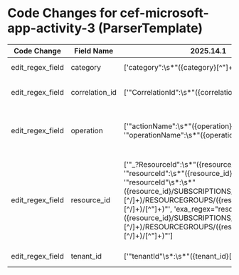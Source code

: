 # Code Changes for cef-microsoft-app-activity-3 (ParserTemplate)

| Code Change | Field Name | 2025.14.1 | 2025.15.1 |
|-------------|------------|-----------|------------|
| edit_regex_field | category | ['category":\s*"({category}[^"]+)"'] | ['category":\s*"({category}[^"]+)"', 'exa_regex=category":\s*"({category}[^"]+)"'] |
| edit_regex_field | correlation_id | ['"CorrelationId":\s*"({correlation_id}[^"]+)"'] | ['"CorrelationId":\s*"({correlation_id}[^"]+)"', 'exa_regex="CorrelationId":\s*"({correlation_id}[^"]+)"'] |
| edit_regex_field | operation | ['"actionName":\s*"({operation}[^"]+)', '"operationName":\s*"({operation}[^"]+)'] | ['"actionName":\s*"({operation}[^"]+)', '"operationName":\s*"({operation}[^"]+)', 'exa_regex="actionName":\s*"({operation}[^"]+)', 'exa_regex="operationName":\s*"({operation}[^"]+)'] |
| edit_regex_field | resource_id | ['"_?ResourceId":\s*"({resource_id}[^"]+)"', '"resourceId":\s*"({resource_id}[^"]+)', '"resourceId"\s*:\s*"({resource_id}\/SUBSCRIPTIONS\/({subscription_id}[^\/]+)\/RESOURCEGROUPS\/({resource_group}[^\/]+)\/[^"]+)"', 'exa_regex="resourceId":\s*"({resource_id}\/SUBSCRIPTIONS\/({subscription_id}[^\/]+)\/RESOURCEGROUPS\/({resource_group}[^\/]+)\/[^"]+)"'] | ['"_?ResourceId":\s*"({resource_id}[^"]+)"', '"resourceId":\s*"({resource_id}[^"]+)', '"resourceId"\s*:\s*"({resource_id}\/SUBSCRIPTIONS\/({subscription_id}[^\/]+)\/RESOURCEGROUPS\/({resource_group}[^\/]+)\/[^"]+)"', 'exa_regex="resourceId":\s*"({resource_id}\/SUBSCRIPTIONS\/({subscription_id}[^\/]+)\/RESOURCEGROUPS\/({resource_group}[^\/]+)\/[^"]+)"', 'exa_regex=resourceId":\s*"({resource_id}[^"]+)'] |
| edit_regex_field | tenant_id | ['"tenantId"\s*:\s*"({tenant_id}[^",]+)'] | ['"tenantId"\s*:\s*"({tenant_id}[^",]+)', 'exa_regex="tenantId"\s*:\s*"({tenant_id}[^",]+)'] |